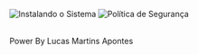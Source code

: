 ![Instalando o Sistema][1.1]
![Política de Segurança][2.1]
<!-- Icons -->
[1.1]: https://github.com/APONTES19/42-SP-Technology-School/blob/726301657f59eb58eccd51e34fc9dac5eec038c4/utilits/p_born_SISTEMA.png
[2.1]: https://github.com/APONTES19/42-SP-Technology-School/blob/726301657f59eb58eccd51e34fc9dac5eec038c4/utilits/p_born_SEGURAN%C3%87A.png

<br>Power By Lucas Martins Apontes </br>
